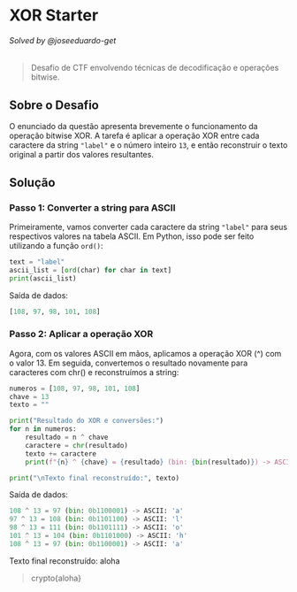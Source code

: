 # XOR Starter
###### Solved by @joseeduardo-get

> Desafio de CTF envolvendo técnicas de decodificação e operações bitwise.

## Sobre o Desafio

O enunciado da questão apresenta brevemente o funcionamento da operação bitwise XOR. A tarefa é aplicar a operação XOR entre cada caractere da string `"label"` e o número inteiro `13`, e então reconstruir o texto original a partir dos valores resultantes.

## Solução

### Passo 1: Converter a string para ASCII

Primeiramente, vamos converter cada caractere da string `"label"` para seus respectivos valores na tabela ASCII. Em Python, isso pode ser feito utilizando a função `ord()`:

```python
text = "label"
ascii_list = [ord(char) for char in text]
print(ascii_list)
```
Saída de dados:

```python
[108, 97, 98, 101, 108]
```

### Passo 2: Aplicar a operação XOR

Agora, com os valores ASCII em mãos, aplicamos a operação XOR (^) com o valor 13. Em seguida, convertemos o resultado novamente para caracteres com chr() e reconstruímos a string:

```python
numeros = [108, 97, 98, 101, 108]
chave = 13
texto = ""

print("Resultado do XOR e conversões:")
for n in numeros:
    resultado = n ^ chave
    caractere = chr(resultado)
    texto += caractere
    print(f"{n} ^ {chave} = {resultado} (bin: {bin(resultado)}) -> ASCII: '{caractere}'")

print("\nTexto final reconstruído:", texto)
```

Saída de dados:

```python
108 ^ 13 = 97 (bin: 0b1100001) -> ASCII: 'a'
97 ^ 13 = 108 (bin: 0b1101100) -> ASCII: 'l'
98 ^ 13 = 111 (bin: 0b1101111) -> ASCII: 'o'
101 ^ 13 = 104 (bin: 0b1101000) -> ASCII: 'h'
108 ^ 13 = 97 (bin: 0b1100001) -> ASCII: 'a'
```

Texto final reconstruído: aloha

>crypto{aloha}
